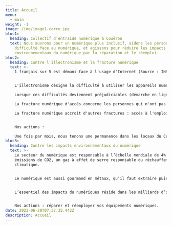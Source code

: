 ```yaml
---
title: Accueil
menu:
  - main
weight: -1
image: /img/image1-carre.jpg
bloc1:
  heading: Collectif d'entraide numérique à Couëron
  text: Nous œuvrons pour un numérique plus inclusif, aidons les personnes en
    difficulté face au numérique, et agissons pour réduire les impacts
    environnementaux du numérique par la réparation et le réemploi.
bloc2:
  heading: Contre l'illectronisme et la fracture numérique
  text: >-
    1 français sur 5 est démuni face à l'usage d'Internet (Source : INSEE).


    L'illectronisme désigne la difficulté à utiliser les appareils numériques en raison d'un manque de connaissance à propos de leur fonctionnement.

    Lorsque ces difficultés deviennent préjudiciables (démarche en ligne) on parle alors de fracture numérique d'usage.

    La fracture numérique d'accès concerne les personnes qui n'ont pas l'équipement numérique adéquate, ou des difficultés de connexions (zone blanche).

    La fracture numérique accroit d'autres fractures : accès à l'emploi, à la formation, aux soins. Et créé de l'exclusion.


    Nos actions :

    Une fois par mois, nous tenons une permanence dans les locaux du Centre Pierre Legendre.
bloc3:
  heading: Contre les impacts environnementaux du numérique
  text: >-
    L﻿e secteur du numérique est responsable à l’échelle mondiale de 4% des
    émissions de CO2, un gaz à effet de serre responsable du réchauffement
    climatique.


    L﻿e numérique est aussi gourmand en métaux, qu’il faut extraire puis purifier à l’aide de nombreux produits chimiques. Ces métaux, une fois qu’ils se retrouvent dans les circuits imprimés, sont difficilement récupérables et recyclables. Ils sont pourtant aussi nécessaire à d’autres secteurs d’activités important, comme celui des énergies renouvelables nécessaire à la transition écologique. A terme, c’est s’exposer à des risques de pénuries.


    L’essentiel des impacts du numériques réside dans les milliards d’objets numériques la planète : nos TV, smartphones, ordinateurs, console de jeux, robots de cuisine etc…


    Nos actions : réparer et réemployer vos équipements numériques.
date: 2023-06-20T07:37:35.442Z
description: Accueil
---
```

